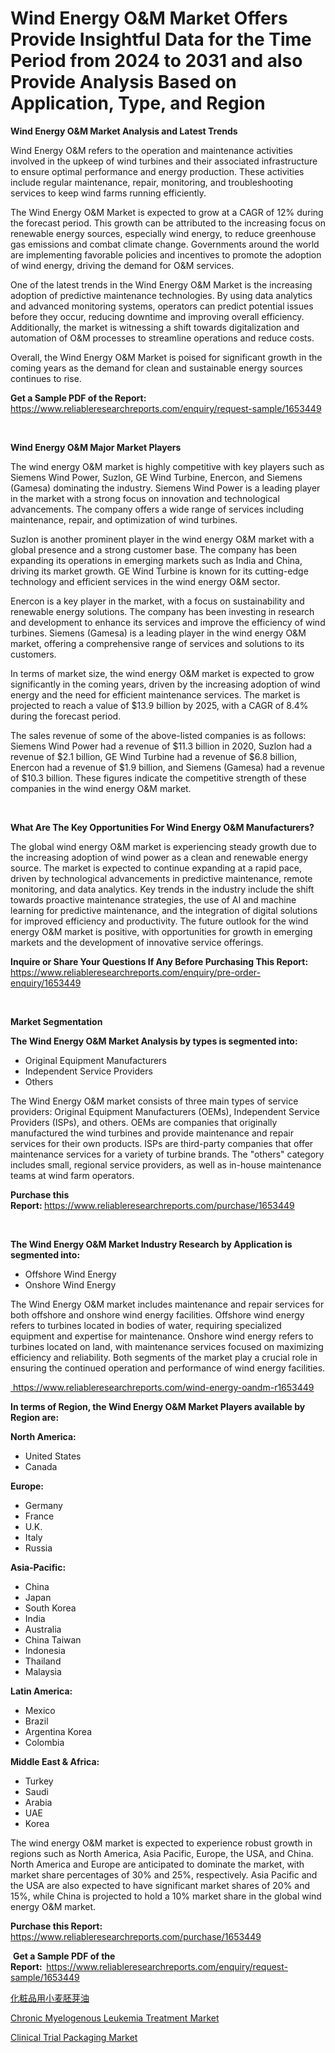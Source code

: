 <p><h1>Wind Energy O&M Market Offers Provide Insightful Data for the Time Period from 2024 to 2031 and also Provide Analysis Based on Application, Type, and Region</h1></p><p><strong>Wind Energy O&M Market Analysis and Latest Trends</strong></p>
<p><p>Wind Energy O&M refers to the operation and maintenance activities involved in the upkeep of wind turbines and their associated infrastructure to ensure optimal performance and energy production. These activities include regular maintenance, repair, monitoring, and troubleshooting services to keep wind farms running efficiently.</p><p>The Wind Energy O&M Market is expected to grow at a CAGR of 12% during the forecast period. This growth can be attributed to the increasing focus on renewable energy sources, especially wind energy, to reduce greenhouse gas emissions and combat climate change. Governments around the world are implementing favorable policies and incentives to promote the adoption of wind energy, driving the demand for O&M services.</p><p>One of the latest trends in the Wind Energy O&M Market is the increasing adoption of predictive maintenance technologies. By using data analytics and advanced monitoring systems, operators can predict potential issues before they occur, reducing downtime and improving overall efficiency. Additionally, the market is witnessing a shift towards digitalization and automation of O&M processes to streamline operations and reduce costs.</p><p>Overall, the Wind Energy O&M Market is poised for significant growth in the coming years as the demand for clean and sustainable energy sources continues to rise.</p></p>
<p><strong>Get a Sample PDF of the Report:&nbsp;</strong> <a href="https://www.reliableresearchreports.com/enquiry/request-sample/1653449">https://www.reliableresearchreports.com/enquiry/request-sample/1653449</a></p>
<p>&nbsp;</p>
<p><strong>Wind Energy O&M Major Market Players</strong></p>
<p><p>The wind energy O&M market is highly competitive with key players such as Siemens Wind Power, Suzlon, GE Wind Turbine, Enercon, and Siemens (Gamesa) dominating the industry. Siemens Wind Power is a leading player in the market with a strong focus on innovation and technological advancements. The company offers a wide range of services including maintenance, repair, and optimization of wind turbines.</p><p>Suzlon is another prominent player in the wind energy O&M market with a global presence and a strong customer base. The company has been expanding its operations in emerging markets such as India and China, driving its market growth. GE Wind Turbine is known for its cutting-edge technology and efficient services in the wind energy O&M sector.</p><p>Enercon is a key player in the market, with a focus on sustainability and renewable energy solutions. The company has been investing in research and development to enhance its services and improve the efficiency of wind turbines. Siemens (Gamesa) is a leading player in the wind energy O&M market, offering a comprehensive range of services and solutions to its customers.</p><p>In terms of market size, the wind energy O&M market is expected to grow significantly in the coming years, driven by the increasing adoption of wind energy and the need for efficient maintenance services. The market is projected to reach a value of $13.9 billion by 2025, with a CAGR of 8.4% during the forecast period.</p><p>The sales revenue of some of the above-listed companies is as follows: Siemens Wind Power had a revenue of $11.3 billion in 2020, Suzlon had a revenue of $2.1 billion, GE Wind Turbine had a revenue of $6.8 billion, Enercon had a revenue of $1.9 billion, and Siemens (Gamesa) had a revenue of $10.3 billion. These figures indicate the competitive strength of these companies in the wind energy O&M market.</p></p>
<p>&nbsp;</p>
<p><strong>What Are The Key Opportunities For Wind Energy O&M Manufacturers?</strong></p>
<p><p>The global wind energy O&M market is experiencing steady growth due to the increasing adoption of wind power as a clean and renewable energy source. The market is expected to continue expanding at a rapid pace, driven by technological advancements in predictive maintenance, remote monitoring, and data analytics. Key trends in the industry include the shift towards proactive maintenance strategies, the use of AI and machine learning for predictive maintenance, and the integration of digital solutions for improved efficiency and productivity. The future outlook for the wind energy O&M market is positive, with opportunities for growth in emerging markets and the development of innovative service offerings.</p></p>
<p><strong>Inquire or Share Your Questions If Any Before Purchasing This Report:</strong> <a href="https://www.reliableresearchreports.com/enquiry/pre-order-enquiry/1653449">https://www.reliableresearchreports.com/enquiry/pre-order-enquiry/1653449</a></p>
<p>&nbsp;</p>
<p><strong>Market Segmentation</strong></p>
<p><strong>The Wind Energy O&M Market Analysis by types is segmented into:</strong></p>
<p><ul><li>Original Equipment Manufacturers</li><li>Independent Service Providers</li><li>Others</li></ul></p>
<p><p>The Wind Energy O&M market consists of three main types of service providers: Original Equipment Manufacturers (OEMs), Independent Service Providers (ISPs), and others. OEMs are companies that originally manufactured the wind turbines and provide maintenance and repair services for their own products. ISPs are third-party companies that offer maintenance services for a variety of turbine brands. The "others" category includes small, regional service providers, as well as in-house maintenance teams at wind farm operators.</p></p>
<p><strong>Purchase this Report:&nbsp;</strong><a href="https://www.reliableresearchreports.com/purchase/1653449">https://www.reliableresearchreports.com/purchase/1653449</a></p>
<p>&nbsp;</p>
<p><strong>The Wind Energy O&M Market Industry Research by Application is segmented into:</strong></p>
<p><ul><li>Offshore Wind Energy</li><li>Onshore Wind Energy</li></ul></p>
<p><p>The Wind Energy O&M market includes maintenance and repair services for both offshore and onshore wind energy facilities. Offshore wind energy refers to turbines located in bodies of water, requiring specialized equipment and expertise for maintenance. Onshore wind energy refers to turbines located on land, with maintenance services focused on maximizing efficiency and reliability. Both segments of the market play a crucial role in ensuring the continued operation and performance of wind energy facilities.</p></p>
<p><a href="https://www.reliableresearchreports.com/wind-energy-oandm-r1653449">&nbsp;https://www.reliableresearchreports.com/wind-energy-oandm-r1653449</a></p>
<p><strong>In terms of Region, the Wind Energy O&M Market Players available by Region are:</strong></p>
<p>
    <p> <strong> North America: </strong>
        <ul>
            <li>United States</li>
            <li>Canada</li>
        </ul>
        </p> 
    <p> <strong> Europe: </strong>
        <ul>
            <li>Germany</li>
            <li>France</li>
            <li>U.K.</li>
            <li>Italy</li>
            <li>Russia</li>
        </ul>
        </p> 
    <p> <strong> Asia-Pacific: </strong>
        <ul>
            <li>China</li>
            <li>Japan</li>
            <li>South Korea</li>
            <li>India</li>
            <li>Australia</li>
            <li>China Taiwan</li>
            <li>Indonesia</li>
            <li>Thailand</li>
            <li>Malaysia</li>
        </ul>
        </p> 
    <p> <strong> Latin America: </strong>
        <ul>
            <li>Mexico</li>
            <li>Brazil</li>
            <li>Argentina Korea</li>
            <li>Colombia</li>
        </ul>
        </p> 
    <p> <strong> Middle East & Africa: </strong>
        <ul>
            <li>Turkey</li>
            <li>Saudi</li>
            <li>Arabia</li>
            <li>UAE</li>
            <li>Korea</li>
        </ul>
    </p>
    </p>
<p><p>The wind energy O&M market is expected to experience robust growth in regions such as North America, Asia Pacific, Europe, the USA, and China. North America and Europe are anticipated to dominate the market, with market share percentages of 30% and 25%, respectively. Asia Pacific and the USA are also expected to have significant market shares of 20% and 15%, while China is projected to hold a 10% market share in the global wind energy O&M market.</p></p>
<p><strong>Purchase this Report: </strong><a href="https://www.reliableresearchreports.com/purchase/1653449">https://www.reliableresearchreports.com/purchase/1653449</a></p>
<p>&nbsp;<strong>Get a Sample PDF of the Report:&nbsp;&nbsp;</strong><a href="https://www.reliableresearchreports.com/enquiry/request-sample/1653449">https://www.reliableresearchreports.com/enquiry/request-sample/1653449</a></p>
<p><strong></strong></p>
<p><p><a href="https://github.com/KenyonJohns/Market-Research-Report-List-1/blob/main/8222668171501.md">化粧品用小麦胚芽油</a></p><p><a href="https://github.com/LiamDavis60/Market-Research-Report-List-1/blob/main/chronic-myelogenous-leukemia-treatment-market.md">Chronic Myelogenous Leukemia Treatment Market</a></p><p><a href="https://github.com/anwarsahrul281/Market-Research-Report-List-1/blob/main/clinical-trial-packaging-market.md">Clinical Trial Packaging Market</a></p></p>